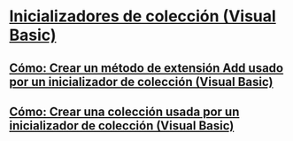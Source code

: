 # [Inicializadores de colección (Visual Basic)](index.md)
## [Cómo: Crear un método de extensión Add usado por un inicializador de colección (Visual Basic)](how-to-create-an-add-extension-method-used-by-a-collection-initializer.md)
## [Cómo: Crear una colección usada por un inicializador de colección (Visual Basic)](how-to-create-a-collection-used-by-a-collection-initializer.md)
